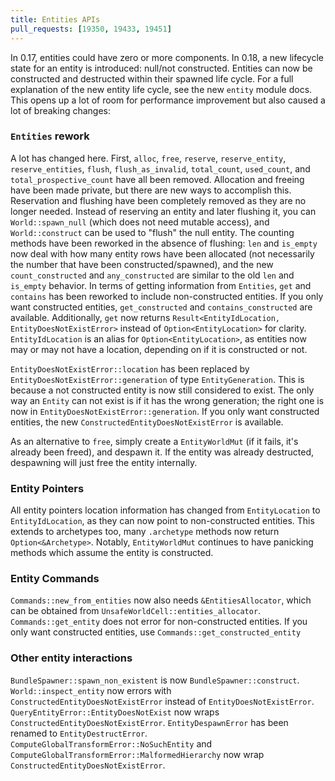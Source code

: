 ```yaml
---
title: Entities APIs
pull_requests: [19350, 19433, 19451]
---
```


In 0.17, entities could have zero or more components.
In 0.18, a new lifecycle state for an entity is introduced: null/not constructed.
Entities can now be constructed and destructed within their spawned life cycle.
For a full explanation of the new entity life cycle, see the new `entity` module docs.
This opens up a lot of room for performance improvement but also caused a lot of breaking changes:

### `Entities` rework

A lot has changed here.
First, `alloc`, `free`, `reserve`, `reserve_entity`, `reserve_entities`, `flush`, `flush_as_invalid`, `total_count`, `used_count`, and `total_prospective_count` have all been removed.
Allocation and freeing have been made private, but there are new ways to accomplish this.
Reservation and flushing have been completely removed as they are no longer needed.
Instead of reserving an entity and later flushing it, you can `World::spawn_null` (which does not need mutable access), and `World::construct` can be used to "flush" the null entity.
The counting methods have been reworked in the absence of flushing:
`len` and `is_empty` now deal with how many entity rows have been allocated (not necessarily the number that have been constructed/spawned),
and the new `count_constructed` and `any_constructed` are similar to the old `len` and `is_empty` behavior.
In terms of getting information from `Entities`, `get` and `contains` has been reworked to include non-constructed entities.
If you only want constructed entities, `get_constructed` and `contains_constructed` are available.
Additionally, `get` now returns `Result<EntityIdLocation, EntityDoesNotExistError>` instead of `Option<EntityLocation>` for clarity.
`EntityIdLocation` is an alias for `Option<EntityLocation>`, as entities now may or may not have a location, depending on if it is constructed or not.

`EntityDoesNotExistError::location` has been replaced by `EntityDoesNotExistError::generation` of type `EntityGeneration`.
This is because a not constructed entity is now still considered to exist.
The only way an `Entity` can not exist is if it has the wrong generation; the right one is now in `EntityDoesNotExistError::generation`.
If you only want constructed entities, the new `ConstructedEntityDoesNotExistError` is available.

As an alternative to `free`, simply create a `EntityWorldMut` (if it fails, it's already been freed), and despawn it.
If the entity was already destructed, despawning will just free the entity internally.

### Entity Pointers

All entity pointers location information has changed from `EntityLocation` to `EntityIdLocation`, as they can now point to non-constructed entities.
This extends to archetypes too, many `.archetype` methods now return `Option<&Archetype>`.
Notably, `EntityWorldMut` continues to have panicking methods which assume the entity is constructed.

### Entity Commands

`Commands::new_from_entities` now also needs `&EntitiesAllocator`, which can be obtained from `UnsafeWorldCell::entities_allocator`.
`Commands::get_entity` does not error for non-constructed entities.
If you only want constructed entities, use `Commands::get_constructed_entity`

### Other entity interactions

`BundleSpawner::spawn_non_existent` is now `BundleSpawner::construct`.
`World::inspect_entity` now errors with `ConstructedEntityDoesNotExistError` instead of `EntityDoesNotExistError`.
`QueryEntityError::EntityDoesNotExist` now wraps `ConstructedEntityDoesNotExistError`.
`EntityDespawnError` has been renamed to `EntityDestructError`.
`ComputeGlobalTransformError::NoSuchEntity` and `ComputeGlobalTransformError::MalformedHierarchy` now wrap `ConstructedEntityDoesNotExistError`.
